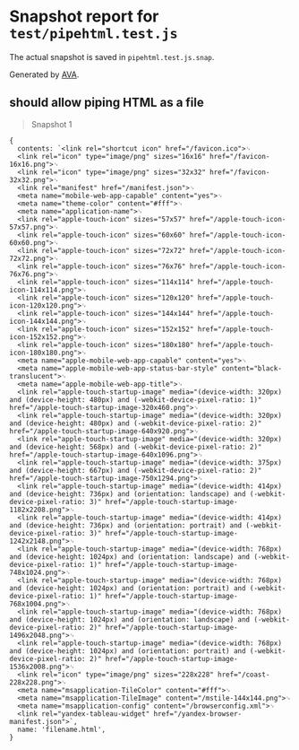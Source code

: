 # Snapshot report for `test/pipehtml.test.js`

The actual snapshot is saved in `pipehtml.test.js.snap`.

Generated by [AVA](https://ava.li).

## should allow piping HTML as a file

> Snapshot 1

    {
      contents: `<link rel="shortcut icon" href="/favicon.ico">␊
      <link rel="icon" type="image/png" sizes="16x16" href="/favicon-16x16.png">␊
      <link rel="icon" type="image/png" sizes="32x32" href="/favicon-32x32.png">␊
      <link rel="manifest" href="/manifest.json">␊
      <meta name="mobile-web-app-capable" content="yes">␊
      <meta name="theme-color" content="#fff">␊
      <meta name="application-name">␊
      <link rel="apple-touch-icon" sizes="57x57" href="/apple-touch-icon-57x57.png">␊
      <link rel="apple-touch-icon" sizes="60x60" href="/apple-touch-icon-60x60.png">␊
      <link rel="apple-touch-icon" sizes="72x72" href="/apple-touch-icon-72x72.png">␊
      <link rel="apple-touch-icon" sizes="76x76" href="/apple-touch-icon-76x76.png">␊
      <link rel="apple-touch-icon" sizes="114x114" href="/apple-touch-icon-114x114.png">␊
      <link rel="apple-touch-icon" sizes="120x120" href="/apple-touch-icon-120x120.png">␊
      <link rel="apple-touch-icon" sizes="144x144" href="/apple-touch-icon-144x144.png">␊
      <link rel="apple-touch-icon" sizes="152x152" href="/apple-touch-icon-152x152.png">␊
      <link rel="apple-touch-icon" sizes="180x180" href="/apple-touch-icon-180x180.png">␊
      <meta name="apple-mobile-web-app-capable" content="yes">␊
      <meta name="apple-mobile-web-app-status-bar-style" content="black-translucent">␊
      <meta name="apple-mobile-web-app-title">␊
      <link rel="apple-touch-startup-image" media="(device-width: 320px) and (device-height: 480px) and (-webkit-device-pixel-ratio: 1)" href="/apple-touch-startup-image-320x460.png">␊
      <link rel="apple-touch-startup-image" media="(device-width: 320px) and (device-height: 480px) and (-webkit-device-pixel-ratio: 2)" href="/apple-touch-startup-image-640x920.png">␊
      <link rel="apple-touch-startup-image" media="(device-width: 320px) and (device-height: 568px) and (-webkit-device-pixel-ratio: 2)" href="/apple-touch-startup-image-640x1096.png">␊
      <link rel="apple-touch-startup-image" media="(device-width: 375px) and (device-height: 667px) and (-webkit-device-pixel-ratio: 2)" href="/apple-touch-startup-image-750x1294.png">␊
      <link rel="apple-touch-startup-image" media="(device-width: 414px) and (device-height: 736px) and (orientation: landscape) and (-webkit-device-pixel-ratio: 3)" href="/apple-touch-startup-image-1182x2208.png">␊
      <link rel="apple-touch-startup-image" media="(device-width: 414px) and (device-height: 736px) and (orientation: portrait) and (-webkit-device-pixel-ratio: 3)" href="/apple-touch-startup-image-1242x2148.png">␊
      <link rel="apple-touch-startup-image" media="(device-width: 768px) and (device-height: 1024px) and (orientation: landscape) and (-webkit-device-pixel-ratio: 1)" href="/apple-touch-startup-image-748x1024.png">␊
      <link rel="apple-touch-startup-image" media="(device-width: 768px) and (device-height: 1024px) and (orientation: portrait) and (-webkit-device-pixel-ratio: 1)" href="/apple-touch-startup-image-768x1004.png">␊
      <link rel="apple-touch-startup-image" media="(device-width: 768px) and (device-height: 1024px) and (orientation: landscape) and (-webkit-device-pixel-ratio: 2)" href="/apple-touch-startup-image-1496x2048.png">␊
      <link rel="apple-touch-startup-image" media="(device-width: 768px) and (device-height: 1024px) and (orientation: portrait) and (-webkit-device-pixel-ratio: 2)" href="/apple-touch-startup-image-1536x2008.png">␊
      <link rel="icon" type="image/png" sizes="228x228" href="/coast-228x228.png">␊
      <meta name="msapplication-TileColor" content="#fff">␊
      <meta name="msapplication-TileImage" content="/mstile-144x144.png">␊
      <meta name="msapplication-config" content="/browserconfig.xml">␊
      <link rel="yandex-tableau-widget" href="/yandex-browser-manifest.json">`,
      name: 'filename.html',
    }
